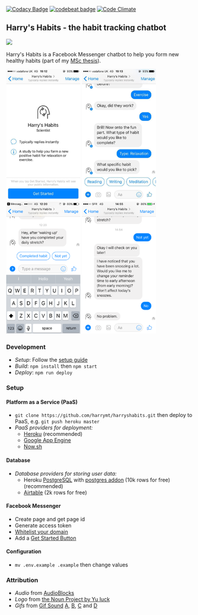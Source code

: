 [![Codacy Badge](https://api.codacy.com/project/badge/Grade/dee0a3c7a16a4276b47c27751959c6a6)](https://www.codacy.com/app/harrymt/habit-reward-chatbot?utm_source=github.com&amp;utm_medium=referral&amp;utm_content=harrymt/habit-reward-chatbot&amp;utm_campaign=Badge_Grade)
[![codebeat badge](https://codebeat.co/badges/458aff9d-8a59-4881-9fe6-0d8e376b9932)](https://codebeat.co/projects/github-com-harrymt-harryshabits-dev)
[![Code Climate](https://codeclimate.com/github/codeclimate/codeclimate/badges/gpa.svg)](https://codeclimate.com/github/codeclimate/codeclimate)

## Harry's Habits - the habit tracking chatbot

[<img src="https://raw.githubusercontent.com/fbsamples/messenger-bot-samples/master/docs/assets/ViewMessenger.png" width="250">](https://m.me/harryshabits/)

Harry's Habits is a Facebook Messenger chatbot to help you form new healthy habits (part of my [MSc thesis](https://www.harrymt.com)).


[<img src="docs/media/1.png" width="200">](https://harrymt.com/harryshabits/)
[<img src="docs/media/2.png" width="200">](https://harrymt.com/harryshabits/)
[<img src="docs/media/3.png" width="200">](https://harrymt.com/harryshabits/)
[<img src="docs/media/4.png" width="200">](https://harrymt.com/harryshabits/)

### Development

- *Setup*: Follow the [setup guide](#setup)
- *Build*: `npm install` then `npm start`
- *Deploy*: `npm run deploy`


### Setup

#### Platform as a Service (PaaS)

- `git clone https://github.com/harrymt/harryshabits.git` then deploy to PaaS, e.g. `git push heroku master`
- *PaaS providers for deployment:*
  - [Heroku](https://www.heroku.com/) (recommended)
  - [Google App Engine](https://cloud.google.com/appengine/)
  - [Now.sh](https://zeit.co/now)

#### Database

- *Database providers for storing user data:*
  - Heroku [PostgreSQL](https://www.postgresql.org/) with [postgres addon](https://elements.heroku.com/addons/heroku-postgresql) (10k rows for free) (recommended)
  - [Airtable](https://airtable.com/) (2k rows for free)

#### Facebook Messenger

- Create page and get page id
- Generate access token
- [Whitelist your domain](https://developers.facebook.com/docs/messenger-platform/webview/extensions)
- Add a [Get Started Button](https://developers.facebook.com/docs/messenger-platform/messenger-profile/get-started-button)

#### Configuration

- `mv .env.example .example` then change values




### Attribution

- *Audio* from [AudioBlocks](https://www.audioblocks.com/stock-audio/)
- *Logo* from [the Noun Project by Yu luck](https://thenounproject.com/term/custom/402041/)
- *Gifs* from [Gif Sound](gifsound.com) [A](https://gifsound.com/?gif=i.imgur.com/DWGKg.gif&v=hwhvByj8YG8&s=10), [B](https://gifsound.com/?gif=s.pikabu.ru/images/previews_comm/2012-09_3/13476044801789.gif&v=E-WHW-QNswE&s=25), [C](https://gifsound.com/?gif=i.imgur.com/1Asrg.gif&v=M11SvDtPBhA&s=45) and [D](https://gifsound.com/?gif=i.imgur.com/SXoCvIw.gif&v=Jmd4OLzhQw0&s=33)
